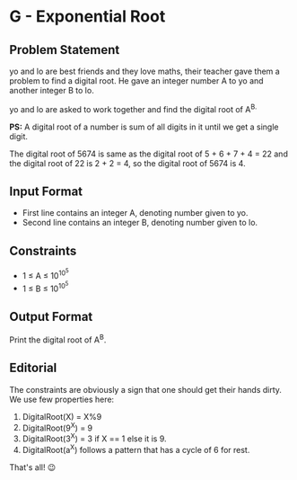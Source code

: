 # G - Exponential Root

## Problem Statement

yo and lo are best friends and they love maths, their teacher gave them a problem to find a digital root. He gave an integer number A to yo and another integer B to lo.

yo and lo are asked to work together and find the digital root of A<sup>B</sum>.

**PS:** A digital root of a number is sum of all digits in it until we get a single digit.

The digital root of 5674 is same as the digital root of 5 + 6 + 7 + 4 = 22 
and the digital root of 22 is 2 + 2 = 4, so the digital root of 5674 is 4.

## Input Format

- First line contains an integer A, denoting number given to yo.
- Second line contains an integer B, denoting number given to lo.

## Constraints

 *	1 &le; A &le; 10<sup>10<sup>5</sup></sup>
 *	1 &le; B &le; 10<sup>10<sup>5</sup></sup>

## Output Format

Print the digital root of A<sup>B</sup>.

## Editorial

The constraints are obviously a sign that one should get their hands dirty.
We use few properties here:

1. DigitalRoot(X) = X%9
2. DigitalRoot(9<sup>X</sup>) = 9
3. DigitalRoot(3<sup>X</sup>) = 3 if X == 1 else it is 9.
4. DigitalRoot(a<sup>X</sup>) follows a pattern that has a cycle of 6 for rest.

That's all! 😉
